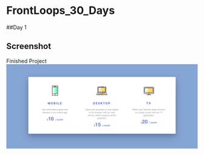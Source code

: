 # FrontLoops_30_Days

##Day 1

## Screenshot

Finished Project
![day1.png](https://github.com/MelvinPeepers/FrontLoops_30_Days/blob/Day1/Day_1/assets/img/day1.png)
